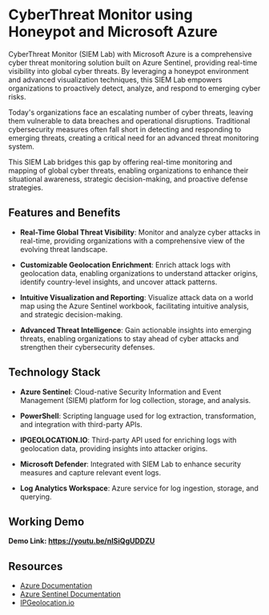 # CyberThreat Monitor using Honeypot and Microsoft Azure

CyberThreat Monitor (SIEM Lab) with Microsoft Azure is a comprehensive cyber threat monitoring solution built on Azure Sentinel, providing real-time visibility into global cyber threats. By leveraging a honeypot environment and advanced visualization techniques, this SIEM Lab empowers organizations to proactively detect, analyze, and respond to emerging cyber risks.

Today's organizations face an escalating number of cyber threats, leaving them vulnerable to data breaches and operational disruptions. Traditional cybersecurity measures often fall short in detecting and responding to emerging threats, creating a critical need for an advanced threat monitoring system.

This SIEM Lab bridges this gap by offering real-time monitoring and mapping of global cyber threats, enabling organizations to enhance their situational awareness, strategic decision-making, and proactive defense strategies.

## Features and Benefits

- **Real-Time Global Threat Visibility**: Monitor and analyze cyber attacks in real-time, providing organizations with a comprehensive view of the evolving threat landscape.

- **Customizable Geolocation Enrichment**: Enrich attack logs with geolocation data, enabling organizations to understand attacker origins, identify country-level insights, and uncover attack patterns.

- **Intuitive Visualization and Reporting**: Visualize attack data on a world map using the Azure Sentinel workbook, facilitating intuitive analysis, and strategic decision-making.

- **Advanced Threat Intelligence**: Gain actionable insights into emerging threats, enabling organizations to stay ahead of cyber attacks and strengthen their cybersecurity defenses.

## Technology Stack

- **Azure Sentinel**: Cloud-native Security Information and Event Management (SIEM) platform for log collection, storage, and analysis.

- **PowerShell**: Scripting language used for log extraction, transformation, and integration with third-party APIs.

- **IPGEOLOCATION.IO**: Third-party API used for enriching logs with geolocation data, providing insights into attacker origins.

- **Microsoft Defender**: Integrated with SIEM Lab to enhance security measures and capture relevant event logs.

- **Log Analytics Workspace**: Azure service for log ingestion, storage, and querying.

## Working Demo 

**Demo Link: https://youtu.be/nlSiQgUDDZU**

## Resources

- [Azure Documentation](https://docs.microsoft.com/azure/)
- [Azure Sentinel Documentation](https://docs.microsoft.com/azure/sentinel/)
- [IPGeolocation.io](https://ipgeolocation.io/)

